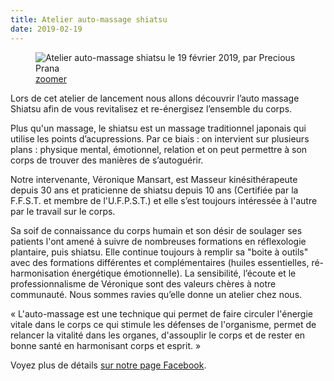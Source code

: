 ```yaml
---
title: Atelier auto-massage shiatsu
date: 2019-02-19
---
```


<figure class="poster">
  <img
    src="/images/2019-02-19-atelier-auto-massage-shiatsu-320.jpg"
    srcset="
      /images/2019-02-19-atelier-auto-massage-shiatsu-320.jpg 320w,
      /images/2019-02-19-atelier-auto-massage-shiatsu-480.jpg 480w,
      /images/2019-02-19-atelier-auto-massage-shiatsu-640.jpg 640w,
      /images/2019-02-19-atelier-auto-massage-shiatsu-800.jpg 800w"
    sizes="(min-width: 55rem) 15rem, 27vw"
    alt="Atelier auto-massage shiatsu le 19 février 2019, par Precious Prana" />
  <figcaption><a href="/images/2019-02-19-atelier-auto-massage-shiatsu.jpg">zoomer</a></figcaption>
</figure>

Lors de cet atelier de lancement nous allons découvrir l’auto massage Shiatsu afin de vous revitalisez et re-énergisez l’ensemble du corps. 

Plus qu'un massage, le shiatsu est un massage traditionnel japonais qui utilise les points d’acupressions. Par ce biais : on intervient sur plusieurs plans : physique mental, émotionnel, relation et on peut permettre à son corps de trouver des manières de s’autoguérir. 

Notre intervenante, Véronique Mansart, est Masseur kinésithérapeute depuis 30 ans et praticienne de shiatsu depuis 10 ans (Certifiée par la F.F.S.T. et membre de l'U.F.P.S.T.) et elle s’est toujours intéressée à l'autre par le travail sur le corps. 

Sa soif de connaissance du corps humain et son désir de soulager ses patients l'ont amené à suivre de nombreuses formations en réflexologie plantaire, puis shiatsu. Elle continue toujours à remplir sa "boite à outils" avec des formations différentes et complémentaires (huiles essentielles, ré-harmonisation énergétique émotionnelle). 
La sensibilité, l’écoute et le professionnalisme de Véronique sont des valeurs chères à notre communauté. Nous sommes ravies qu’elle donne un atelier chez nous.

« L'auto-massage est une technique qui permet de faire circuler l'énergie vitale dans le corps ce qui stimule les défenses de l'organisme, permet de relancer la vitalité dans les organes, d'assouplir le corps et de rester en bonne santé en harmonisant corps et esprit. »

Voyez plus de détails <a href="https://www.facebook.com/events/628926297568070/" class="facebook">sur notre page Facebook</a>.
